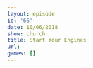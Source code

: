 ```yaml
---
layout: episode
id: '66'
date: 10/06/2018
show: church
title: Start Your Engines
url: 
games: []
---
```


